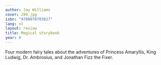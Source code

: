 ```yaml
---
author: Jay Williams
cover: 299.jpg
isbn: "9780070703827"
lang: nl
layout: review
title: Magical storybook
year: 0
---
```


Four modern fairy tales about the adventures of Princess Amaryllis, King Ludwig, Dr. Ambrosius, and Jonathan Fizz the Fixer.
